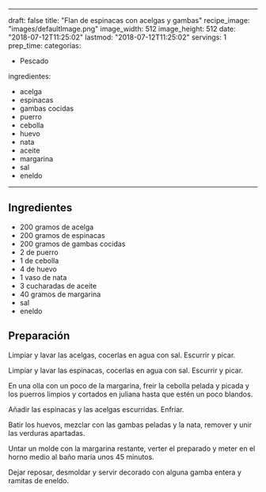 
---
draft: false
title: "Flan de espinacas con acelgas y gambas"
recipe_image: "images/defaultImage.png"
image_width: 512
image_height: 512
date: "2018-07-12T11:25:02"
lastmod: "2018-07-12T11:25:02"
servings: 1
prep_time: 
categorias:
  - Pescado

ingredientes:
  - acelga
  - espinacas
  - gambas cocidas
  - puerro
  - cebolla
  - huevo
  - nata
  - aceite
  - margarina
  - sal
  - eneldo
---

## Ingredientes
- 200 gramos de acelga
- 200 gramos de espinacas
- 200 gramos de gambas cocidas
- 2  de puerro
- 1  de cebolla
- 4  de huevo
- 1 vaso de nata
- 3 cucharadas de aceite
- 40 gramos de margarina
- sal
- eneldo

## Preparación
Limpiar y lavar las acelgas, cocerlas en agua con sal. Escurrir y picar.

Limpiar y lavar las espinacas, cocerlas en agua con sal. Escurrir y picar.

En una olla con un poco de la margarina, freir la cebolla pelada y picada y los puerros limpios y cortados en juliana hasta que estén un poco blandos.

Añadir las espinacas y las acelgas escurridas. Enfriar.

Batir los huevos, mezclar con las gambas peladas y la nata, remover y unir las verduras apartadas.

Untar un molde con la margarina restante, verter el preparado y meter en el horno medio al baño maría unos 45 minutos.

Dejar reposar, desmoldar y servir decorado con alguna gamba entera y ramitas de eneldo.


